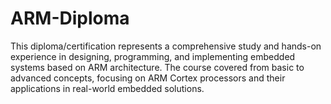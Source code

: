 # ARM-Diploma
This diploma/certification represents a comprehensive study and hands-on experience in designing, programming, and implementing embedded systems based on ARM architecture. The course covered from basic to advanced concepts, focusing on ARM Cortex processors and their applications in real-world embedded solutions.

